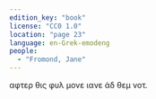 ```yaml
---
edition_key: "book"
license: "CC0 1.0"
location: "page 23"
language: en-Grek-emodeng
people:
  - "Fromond, Jane"
---
```

αφτερ θις φυλ
μονε ιανε ἁδ θεμ νοτ.
